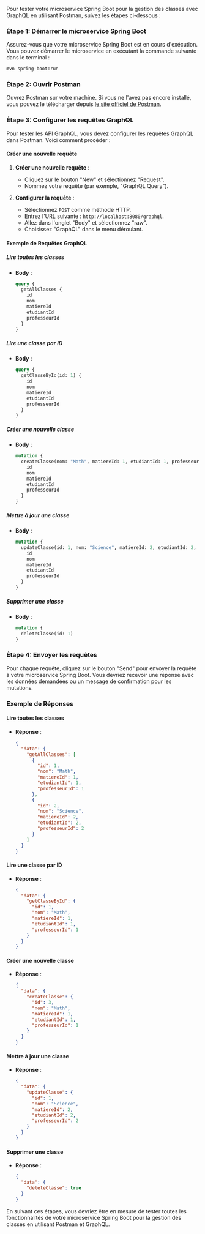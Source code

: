 Pour tester votre microservice Spring Boot pour la gestion des classes avec GraphQL en utilisant Postman, suivez les étapes ci-dessous :

### Étape 1: Démarrer le microservice Spring Boot

Assurez-vous que votre microservice Spring Boot est en cours d'exécution. Vous pouvez démarrer le microservice en exécutant la commande suivante dans le terminal :

```bash
mvn spring-boot:run
```

### Étape 2: Ouvrir Postman

Ouvrez Postman sur votre machine. Si vous ne l'avez pas encore installé, vous pouvez le télécharger depuis [le site officiel de Postman](https://www.postman.com/).

### Étape 3: Configurer les requêtes GraphQL

Pour tester les API GraphQL, vous devez configurer les requêtes GraphQL dans Postman. Voici comment procéder :

#### Créer une nouvelle requête

1. **Créer une nouvelle requête** :
    - Cliquez sur le bouton "New" et sélectionnez "Request".
    - Nommez votre requête (par exemple, "GraphQL Query").

2. **Configurer la requête** :
    - Sélectionnez `POST` comme méthode HTTP.
    - Entrez l'URL suivante : `http://localhost:8080/graphql`.
    - Allez dans l'onglet "Body" et sélectionnez "raw".
    - Choisissez "GraphQL" dans le menu déroulant.

#### Exemple de Requêtes GraphQL

##### Lire toutes les classes

- **Body** :

  ```graphql
  query {
    getAllClasses {
      id
      nom
      matiereId
      etudiantId
      professeurId
    }
  }
  ```

##### Lire une classe par ID

- **Body** :

  ```graphql
  query {
    getClasseById(id: 1) {
      id
      nom
      matiereId
      etudiantId
      professeurId
    }
  }
  ```

##### Créer une nouvelle classe

- **Body** :

  ```graphql
  mutation {
    createClasse(nom: "Math", matiereId: 1, etudiantId: 1, professeurId: 1) {
      id
      nom
      matiereId
      etudiantId
      professeurId
    }
  }
  ```

##### Mettre à jour une classe

- **Body** :

  ```graphql
  mutation {
    updateClasse(id: 1, nom: "Science", matiereId: 2, etudiantId: 2, professeurId: 2) {
      id
      nom
      matiereId
      etudiantId
      professeurId
    }
  }
  ```

##### Supprimer une classe

- **Body** :

  ```graphql
  mutation {
    deleteClasse(id: 1)
  }
  ```

### Étape 4: Envoyer les requêtes

Pour chaque requête, cliquez sur le bouton "Send" pour envoyer la requête à votre microservice Spring Boot. Vous devriez recevoir une réponse avec les données demandées ou un message de confirmation pour les mutations.

### Exemple de Réponses

#### Lire toutes les classes

- **Réponse** :

  ```json
  {
    "data": {
      "getAllClasses": [
        {
          "id": 1,
          "nom": "Math",
          "matiereId": 1,
          "etudiantId": 1,
          "professeurId": 1
        },
        {
          "id": 2,
          "nom": "Science",
          "matiereId": 2,
          "etudiantId": 2,
          "professeurId": 2
        }
      ]
    }
  }
  ```

#### Lire une classe par ID

- **Réponse** :

  ```json
  {
    "data": {
      "getClasseById": {
        "id": 1,
        "nom": "Math",
        "matiereId": 1,
        "etudiantId": 1,
        "professeurId": 1
      }
    }
  }
  ```

#### Créer une nouvelle classe

- **Réponse** :

  ```json
  {
    "data": {
      "createClasse": {
        "id": 3,
        "nom": "Math",
        "matiereId": 1,
        "etudiantId": 1,
        "professeurId": 1
      }
    }
  }
  ```

#### Mettre à jour une classe

- **Réponse** :

  ```json
  {
    "data": {
      "updateClasse": {
        "id": 1,
        "nom": "Science",
        "matiereId": 2,
        "etudiantId": 2,
        "professeurId": 2
      }
    }
  }
  ```

#### Supprimer une classe

- **Réponse** :

  ```json
  {
    "data": {
      "deleteClasse": true
    }
  }
  ```

En suivant ces étapes, vous devriez être en mesure de tester toutes les fonctionnalités de votre microservice Spring Boot pour la gestion des classes en utilisant Postman et GraphQL.